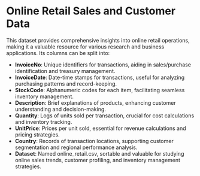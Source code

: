 # Online Retail Sales and Customer Data
This dataset provides comprehensive insights into online retail operations, making it a valuable resource for various research and business applications. 
Its columns can be split into:
- **InvoiceNo**: Unique identifiers for transactions, aiding in sales/purchase identification and treasury management.
- **InvoiceDate**: Date-time stamps for transactions, useful for analyzing purchasing patterns and record-keeping.
- **StockCode**: Alphanumeric codes for each item, facilitating seamless inventory management.
- **Description**: Brief explanations of products, enhancing customer understanding and decision-making.
- **Quantity**: Logs of units sold per transaction, crucial for cost calculations and inventory tracking.
- **UnitPrice**: Prices per unit sold, essential for revenue calculations and pricing strategies.
- **Country**: Records of transaction locations, supporting customer segmentation and regional performance analysis.
- **Dataset**: Named online_retail.csv, sortable and valuable for studying online sales trends, customer profiling, and inventory management strategies.
